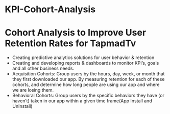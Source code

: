 # KPI-Cohort-Analysis
# Cohort Analysis to Improve User Retention Rates for TapmadTv
- Creating predictive analytics solutions for user behavior & retention
- Creating and developing reports & dashboards to monitor KPI’s, goals and all other business needs.
- Acquisition Cohorts: Group users by the hours, day, week, or month that they first downloaded our app. By measuring retention for each of these cohorts, and determine how long people are using our app and where we are losing them.
- Behavioral Cohorts: Group users by the specific behaviors they have (or haven’t) taken in our app within a given time frame(App Install and UnInstall)
